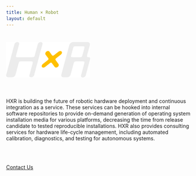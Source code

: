 ```yaml
---
title: Human × Robot
layout: default
---
```


<h1 class="cover-heading"><img src="/assets/logo.png"></h1>
<br />
<p class="lead">HXR is building the future of robotic hardware deployment and continuous integration as a service.
These services can be hooked into internal software repositories to provide on-demand generation of operating system installation media for various platforms, decreasing the time from release candidate to tested reproducible installations. HXR also provides consulting services for hardware life-cycle management, including automated calibration, diagnostics, and testing for autonomous systems.</p>
<br /><br />
<p class="lead">
  <a href="/contact" class="btn btn-lg btn-secondary">Contact Us</a>
</p>
